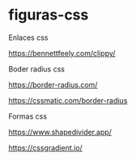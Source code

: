 # figuras-css

Enlaces css

https://bennettfeely.com/clippy/

Boder radius css

https://border-radius.com/

https://cssmatic.com/border-radius

Formas css

https://www.shapedivider.app/

https://cssgradient.io/


